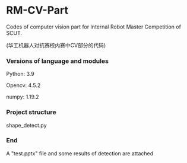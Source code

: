 # RM-CV-Part

 Codes of computer vision part for Internal Robot Master Competition of SCUT. 
 
 (华工机器人对抗赛校内赛中CV部分的代码)
 
### Versions of language and modules
Python: 3.9

Opencv: 4.5.2

numpy: 1.19.2

### Project structure
shape_detect.py

### End
A "test.pptx" file and some results of detection are attached
